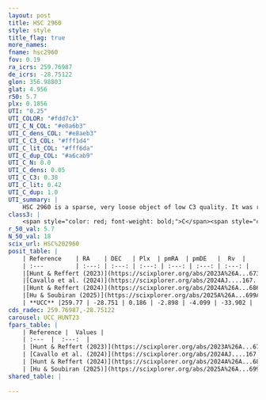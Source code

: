 ```yaml
---
layout: post
title: HSC 2960
style: style
title_flag: true
more_names: 
fname: hsc2960
fov: 0.19
ra_icrs: 259.76987
de_icrs: -28.75122
glon: 356.98803
glat: 4.956
r50: 5.7
plx: 0.1856
UTI: "0.25"
UTI_COLOR: "#fdd7c3"
UTI_C_N_COL: "#e0a6b3"
UTI_C_dens_COL: "#e8aeb3"
UTI_C_C3_COL: "#fff1d4"
UTI_C_lit_COL: "#fff6da"
UTI_C_dup_COL: "#a6cab9"
UTI_C_N: 0.0
UTI_C_dens: 0.05
UTI_C_C3: 0.38
UTI_C_lit: 0.42
UTI_C_dup: 1.0
UTI_summary: |
    HSC 2960 is a sparse, very loose object of low C3 quality. It was recently reported in the literature.<br><br><span style="color: #99180f; font-weight: bold;">Warning: </span>contains less than 25 stars with <i>P>0.5</i> estimated.
class3: |
    <span style="color: red; font-weight: bold;">C</span><span style="color: #FFC300; font-weight: bold;">B</span>
r_50_val: 5.7
N_50_val: 18
scix_url: HSC%202960
posit_table: |
    | Reference    | RA    | DEC   | Plx  | pmRA  | pmDE   |  Rv  |
    | :---         | :---: | :---: | :---: | :---: | :---: | :---: |
    |[Hunt & Reffert (2023)](https://scixplorer.org/abs/2023A%26A...673A.114H) | 259.784 | -28.76 | 0.208 | -2.924 | -4.096 | -22.964 |
    |[Cavallo et al. (2024)](https://scixplorer.org/abs/2024AJ....167...12C) | 259.801 | -28.829 | 0.208 | -- | -- | -- |
    |[Hunt & Reffert (2024)](https://scixplorer.org/abs/2024A%26A...686A..42H) | 259.784 | -28.76 | 0.208 | -2.924 | -4.096 | -22.964 |
    |[Hu & Soubiran (2025)](https://scixplorer.org/abs/2025A%26A...699A.246H) | 259.801 | -28.829 | -- | -- | -- | -- |
    | **UCC** |259.77 | -28.751 | 0.186 | -2.898 | -4.099 | -33.902 | 
cds_radec: 259.76987,-28.75122
carousel: UCC_HUNT23
fpars_table: |
    | Reference |  Values |
    | :---  |  :---:  |
    | [Hunt & Reffert (2023)](https://scixplorer.org/abs/2023A%26A...673A.114H) | `AV50=3.456, diffAV50=1.042, MOD50=13.216, logAge50=9.194` |
    | [Cavallo et al. (2024)](https://scixplorer.org/abs/2024AJ....167...12C) | `AV50=2.71, dMod50=14.05, logAge50=9.83, [Fe/H]50=-0.5` |
    | [Hunt & Reffert (2024)](https://scixplorer.org/abs/2024A%26A...686A..42H) | `MassJ=1529.81` |
    | [Hu & Soubiran (2025)](https://scixplorer.org/abs/2025A%26A...699A.246H) | `MA22=0.17, MA23f=0.14, MZ23=-0.18, MK24=0.09, MF24=-0.07` |
shared_table: |
    
---
```


